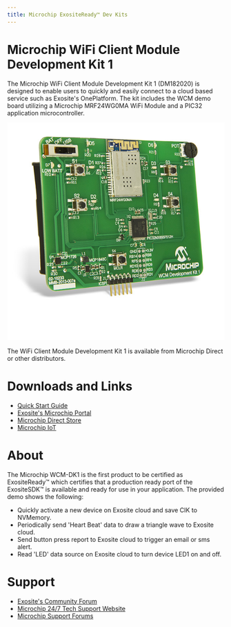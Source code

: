 ```yaml
---
title: Microchip ExositeReady™ Dev Kits
---
```


# Microchip WiFi Client Module Development Kit 1

The Microchip WiFi Client Module Development Kit 1 (DM182020) is designed to enable users to quickly and easily connect to a cloud based service such as Exosite's OnePlatform. The kit includes the WCM demo board utilizing a Microchip MRF24WG0MA WiFi Module and a PIC32 application microcontroller.

![Microchip WCM-DK1](../assets/DM182020_WCM-Development-kit-1.jpg)

The WiFi Client Module Development Kit 1 is available from Microchip Direct or other distributors.

# Downloads and Links

* [Quick Start Guide](https://github.com/exosite-ready/er_vfp_microchip_wcm)
* [Exosite's Microchip Portal](https://microchip.exosite.com/)
* [Microchip Direct Store](http://www.microchip.com/stellent/idcplg?IdcService=SS_GET_PAGE&nodeId=1406&dDocName=en560904)
* [Microchip IoT](https://www.microchip.com/iot/)

# About

The Microchip WCM-DK1 is the first product to be certified as ExositeReady™ which certifies that a production ready port of the ExositeSDK™ is available and ready for use in your application. The provided demo shows the following:

* Quickly activate a new device on Exosite cloud and save CIK to NVMemory.
* Periodically send 'Heart Beat' data to draw a triangle wave to Exosite cloud.
* Send button press report to Exosite cloud to trigger an email or sms alert.
* Read 'LED' data source on Exosite cloud to turn device LED1 on and off.

# Support

* [Exosite's Community Forum](https://community.exosite.com)
* [Microchip 24/7 Tech Support Website](http://www.microchip.com/wwwregister/default.aspx?ReturnURL=http://www.microchip.com/support/hottopics.aspx)
* [Microchip Support Forums](http://www.microchip.com/forums)
